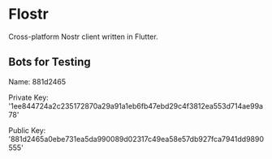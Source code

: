 # Flostr

Cross-platform Nostr client written in Flutter.

## Bots for Testing

Name: 881d2465

Private Key: '1ee844724a2c235172870a29a91a1eb6fb47ebd29c4f3812ea553d714ae99a78'

Public Key: '881d2465a0ebe731ea5da990089d02317c49ea58e57db927fca7941dd9890555'
